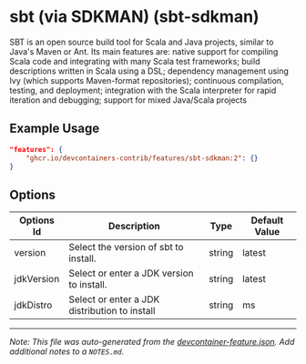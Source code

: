 

# sbt (via SDKMAN) (sbt-sdkman)

SBT is an open source build tool for Scala and Java projects, similar to Java's
Maven or Ant. Its main features are: native support for compiling Scala code and
integrating with many Scala test frameworks; build descriptions written in Scala
using a DSL; dependency management using Ivy (which supports Maven-format
repositories); continuous compilation, testing, and deployment; integration with
the Scala interpreter for rapid iteration and debugging; support for mixed
Java/Scala projects

## Example Usage

```json
"features": {
    "ghcr.io/devcontainers-contrib/features/sbt-sdkman:2": {}
}
```

## Options

| Options Id | Description | Type | Default Value |
|-----|-----|-----|-----|
| version | Select the version of sbt to install. | string | latest |
| jdkVersion | Select or enter a JDK version to install. | string | latest |
| jdkDistro | Select or enter a JDK distribution to install | string | ms |



---

_Note: This file was auto-generated from the [devcontainer-feature.json](https://github.com/devcontainers-contrib/features/blob/main/src/sbt-sdkman/devcontainer-feature.json).  Add additional notes to a `NOTES.md`._
